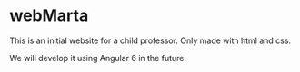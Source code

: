 # webMarta

This is an initial website for a child professor.
Only made with html and css.

We will develop it using Angular 6 in the future.

